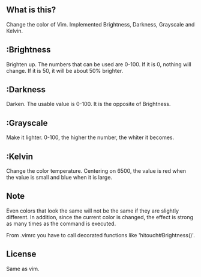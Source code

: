 ## What is this? ##
Change the color of Vim. Implemented Brightness, Darkness, Grayscale and Kelvin.

## :Brightness ##
Brighten up. The numbers that can be used are 0-100. If it is 0, nothing will change. If it is 50, it will be about 50% brighter.

## :Darkness ##
Darken. The usable value is 0-100. It is the opposite of Brightness.

## :Grayscale ##
Make it lighter. 0-100, the higher the number, the whiter it becomes.

## :Kelvin ##
Change the color temperature. Centering on 6500, the value is red when the value is small and blue when it is large.

## Note ##
Even colors that look the same will not be the same if they are slightly different. In addition, since the current color is changed, the effect is strong as many times as the command is executed.

From .vimrc you have to call decorated functions like 'hitouch#Brightness()'.

## License ##
Same as vim.